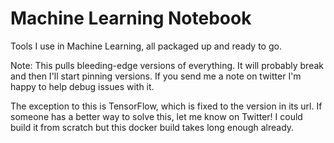 # Machine Learning Notebook

Tools I use in Machine Learning, all packaged up and ready to go.

Note: This pulls bleeding-edge versions of everything.
It will probably break and then I'll start pinning versions.
If you send me a note on twitter I'm happy to help debug issues with it.

The exception to this is TensorFlow, which is fixed to the version in its url.
If someone has a better way to solve this, let me know on Twitter!
I could build it from scratch but this docker build takes long enough already.
